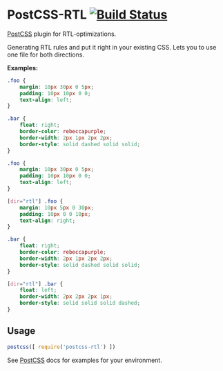# PostCSS-RTL [![Build Status][ci-img]][ci]

[PostCSS] plugin for RTL-optimizations.

[PostCSS]: https://github.com/postcss/postcss
[ci-img]:  https://travis-ci.org/vkalinichev/postcss-rtl.svg
[ci]:      https://travis-ci.org/vkalinichev/postcss-rtl

Generating RTL rules and put it right in your existing CSS.
Lets you to use one file for both directions.

**Examples:**

```css
.foo {
    margin: 10px 30px 0 5px;
    padding: 10px 10px 0 0;
    text-align: left;
}

.bar {
    float: right;
    border-color: rebeccapurple;
    border-width: 2px 1px 2px 2px;
    border-style: solid dashed solid solid;
}
```

```css
.foo {
    margin: 10px 30px 0 5px;
    padding: 10px 10px 0 0;
    text-align: left;
}

[dir="rtl"] .foo {
    margin: 10px 5px 0 30px;
    padding: 10px 0 0 10px;
    text-align: right;
}

.bar {
    float: right;
    border-color: rebeccapurple;
    border-width: 2px 1px 2px 2px;
    border-style: solid dashed solid solid;
}

[dir="rtl"] .bar {
    float: left;
    border-width: 2px 2px 2px 1px;
    border-style: solid solid solid dashed;
}
```

## Usage

```js
postcss([ require('postcss-rtl') ])
```

See [PostCSS] docs for examples for your environment.
